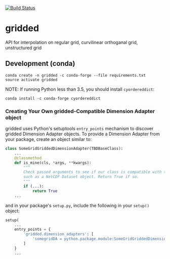 [![Build Status](https://travis-ci.org/pyoceans/gridded.svg?branch=master)](https://travis-ci.org/pyoceans/gridded)

# gridded
API for interpolation on regular grid, curvilinear orthoganal grid, unstructured grid

## Development (conda)

```
conda create -n gridded -c conda-forge --file requirements.txt
source activate gridded
```

NOTE: If running Python less than 3.5, you should install `cyordereddict`:

```
conda install -c conda-forge cyordereddict
```

### Creating Your Own gridded-Compatible Dimension Adapter object

gridded uses Python's setuptools `entry_points` mechanism to discover gridded Dimension Adapter objects.
To provide a Dimension Adapter from your package, create an object similar to:

```python
class SomeGridGriddedDimensionAdapter(TBDBaseClass):
    ...
    @classmethod
    def is_mine(cls, *args, **kwargs):
        """
        Check passed arguments to see if our class is compatible with the passed in objects, 
        such as a NetCDF Dataset object. Return True if so.
        """
        if (...):
            return True
    ...
```

and in your package's `setup.py`, include the following in your `setup()` object:

```python
setup(
    ...
    entry_points = {
        'gridded.dimension_adapters': [
            'somegridDA = python.package.module:SomeGridGriddedDimensionAdapter'
        ]
    }
    ...
```


